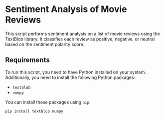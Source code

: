 # Sentiment Analysis of Movie Reviews

This script performs sentiment analysis on a list of movie reviews using the TextBlob library. It classifies each review as positive, negative, or neutral based on the sentiment polarity score.

## Requirements

To run this script, you need to have Python installed on your system. Additionally, you need to install the following Python packages:

- `textblob`
- `numpy`

You can install these packages using `pip`:

```bash
pip install textblob numpy
